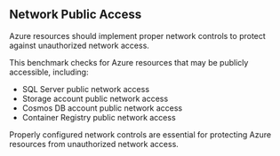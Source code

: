 ## Network Public Access

Azure resources should implement proper network controls to protect against unauthorized network access.

This benchmark checks for Azure resources that may be publicly accessible, including:

- SQL Server public network access
- Storage account public network access
- Cosmos DB account public network access
- Container Registry public network access

Properly configured network controls are essential for protecting Azure resources from unauthorized network access.